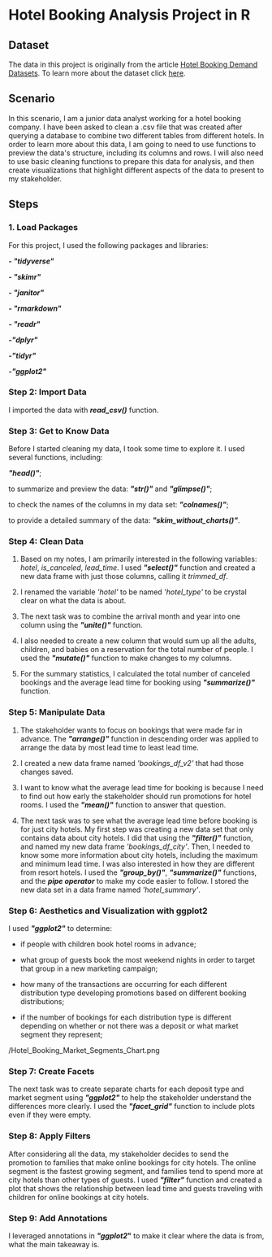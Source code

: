# **Hotel Booking Analysis Project in R**

## **Dataset**
The data in this project is originally from the article [Hotel Booking Demand Datasets](https://www.sciencedirect.com/science/article/pii/S2352340918315191). To learn more about the dataset click [here](https://www.kaggle.com/jessemostipak/hotel-booking-demand).

## **Scenario**

In this scenario, I am a junior data analyst working for a hotel booking company. I have been asked to clean a .csv file that was created after querying a database to combine two different tables from different hotels. In order to learn more about this data, I am going to need to use functions to preview the data's structure, including its columns and rows. I will also need to use basic cleaning functions to prepare this data for analysis, and then create visualizations that highlight different aspects of the data to present to my stakeholder.

## **Steps**

### **1. Load Packages**

For this project, I used the following packages and libraries:

**_- "tidyverse"_**

**_- "skimr"_**

**_- "janitor"_**

**_- "rmarkdown"_**

**_- "readr"_**

**_-"dplyr"_**

**_-"tidyr"_**

**_-"ggplot2"_**

### **Step 2: Import Data**

I imported the data with **_read_csv()_** function.

### Step 3: Get to Know Data

Before I started cleaning my data, I took some time to explore it. I used several functions, including:

**_"head()"_**; 

to summarize and preview the data: **_"str()"_** and **_"glimpse()"_**;

to check the names of the columns in my data set: **_"colnames()"_**;

to provide a detailed summary of the data: **_"skim_without_charts()"_**.

### Step 4: Clean Data

1) Based on my notes, I am primarily interested in the following variables: *hotel*, *is_canceled*, *lead_time*. I used **_"select()"_** function and created a new data frame with just those columns, calling it _trimmed_df_.

2) I renamed the variable *'hotel'* to be named *'hotel_type'* to be crystal clear on what the data is about.

3) The next task was to combine the arrival month and year into one column using the **_"unite()"_** function.

4) I also needed to create a new column that would sum up all the adults, children, and babies on a reservation for the total number of people. I used the **_"mutate()"_** function to make changes to my columns.

5) For the summary statistics, I calculated the total number of canceled bookings and the average lead time for booking using **_"summarize()"_** function.

### Step 5: Manipulate Data

1) The stakeholder wants to focus on bookings that were made far in advance. The **_"arrange()"_** function in descending order was applied to arrange the data by most lead time to least lead time.

2) I created a new data frame named *'bookings_df_v2'* that had those changes saved.

3) I want to know what the average lead time for booking is because I need to find out how early the stakeholder should run promotions for hotel rooms. I used the **_"mean()"_** function to answer that question.

4) The next task was to see what the average lead time before booking is for just city hotels. My first step was creating a new data set that only contains data about city hotels. I did that using the **_"filter()"_** function, and named my new data frame *'bookings_df_city'*. Then, I needed to know some more information about city hotels, including the maximum and minimum lead time. I was also interested in how they are different from resort hotels. I used the **_"group_by()"_**, **_"summarize()"_** functions, and the **_pipe operator_** to make my code easier to follow. I stored the new data set in a data frame named *'hotel_summary'*.

### Step 6: Aesthetics and Visualization with ggplot2

I used **_"ggplot2"_** to determine:

- if people with children book hotel rooms in advance;
  
- what group of guests book the most weekend nights in order to target that group in a new marketing campaign;
  
- how many of the transactions are occurring for each different distribution type developing promotions based on different booking distributions;
  
- if the number of bookings for each distribution type is different depending on whether or not there was a deposit or what market segment they represent;

/Hotel_Booking_Market_Segments_Chart.png  
  
### Step 7: Create Facets

The next task was to create separate charts for each deposit type and market segment using **_"ggplot2"_** to help the stakeholder understand the differences more clearly. I used the **_"facet_grid"_** function to include plots even if they were empty.

### Step 8: Apply Filters

After considering all the data, my stakeholder decides to send the promotion to families that make online bookings for city hotels. The online segment is the fastest growing segment, and families tend to spend more at city hotels than other types of guests. I used **_"filter"_** function and created a plot that shows the relationship between lead time and guests traveling with children for online bookings at city hotels.

### Step 9: Add Annotations

I leveraged annotations in **_"ggplot2_"** to make it clear where the data is from, what the main takeaway is.


























